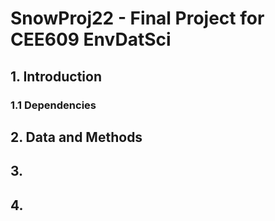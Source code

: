 # SnowProj22 - Final Project for CEE609 EnvDatSci
## 1. Introduction
### 1.1 Dependencies
## 2. Data and Methods
## 3. 
## 4.